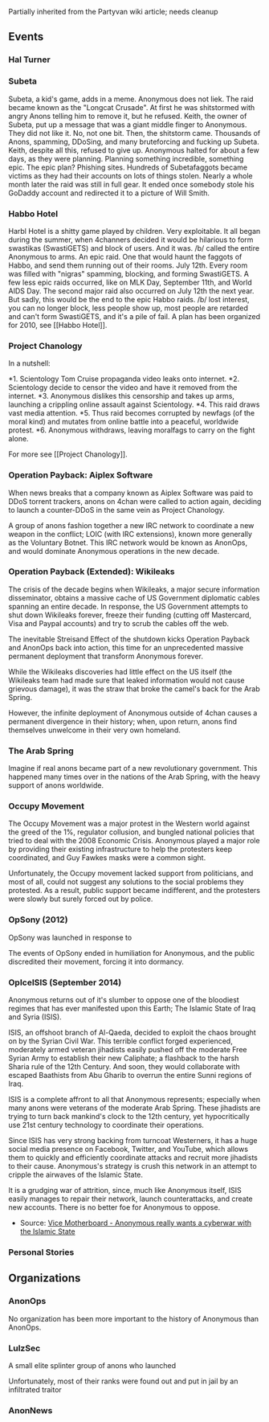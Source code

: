 Partially inherited from the Partyvan wiki article; needs cleanup

## Events
### Hal Turner

### Subeta
Subeta, a kid's game, adds in a meme. Anonymous does not liek. The raid became known as the "Longcat Crusade". At first he was shitstormed with angry Anons telling him to remove it, but he refused. Keith, the owner of Subeta, put up a message that was a giant middle finger to Anonymous. They did not like it. No, not one bit. Then, the shitstorm came. Thousands of Anons, spamming, DDoSing, and many bruteforcing and fucking up Subeta. Keith, despite all this, refused to give up. Anonymous halted for about a few days, as they were planning. Planning something incredible, something epic. The epic plan? Phishing sites. Hundreds of Subetafaggots became victims as they had their accounts on lots of things stolen. Nearly a whole month later the raid was still in full gear. It ended once somebody stole his GoDaddy account and redirected it to a picture of Will Smith.

### Habbo Hotel

Harbl Hotel is a shitty game played by children. Very exploitable. It all began during the summer, when 4channers decided it would be hilarious to form swastikas (SwastiGETS) and block of users. And it was. /b/ called the entire Anonymous to arms. An epic raid. One that would haunt the faggots of Habbo, and send them running out of their rooms. July 12th. Every room was filled with "nigras" spamming, blocking, and forming SwastiGETS. A few less epic raids occurred, like on MLK Day, September 11th, and World AIDS Day. The second major raid also occurred on July 12th the next year. But sadly, this would be the end to the epic Habbo raids. /b/ lost interest, you can no longer block, less people show up, most people are retarded and can't form SwastiGETS, and it's a pile of fail. A plan has been organized for 2010, see [[Habbo Hotel]].

### Project Chanology

In a nutshell:

*1. Scientology Tom Cruise propaganda video leaks onto internet.
*2. Scientology decide to censor the video and have it removed from the internet.
*3. Anonymous dislikes this censorship and takes up arms, launching a crippling online assault against Scientology.
*4. This raid draws vast media attention.
*5. Thus raid becomes corrupted by newfags (of the moral kind) and mutates from online battle into a peaceful, worldwide protest.
*6. Anonymous withdraws, leaving moralfags to carry on the fight alone.

For more see [[Project Chanology]].

### Operation Payback: Aiplex Software

When news breaks that a company known as Aiplex Software was paid to DDoS torrent trackers, anons on 4chan were called to action again, deciding to launch a counter-DDoS in the same vein as Project Chanology.

A group of anons fashion together a new IRC network to coordinate a new weapon in the conflict; LOIC (with IRC extensions), known more generally as the Voluntary Botnet. This IRC network would be known as AnonOps, and would dominate Anonymous operations in the new decade.

### Operation Payback (Extended): Wikileaks

The crisis of the decade begins when Wikileaks, a major secure information disseminator, obtains a massive cache of US Government diplomatic cables spanning an entire decade. In response, the US Government attempts to shut down Wikileaks forever, freeze their funding (cutting off Mastercard, Visa and Paypal accounts) and try to scrub the cables off the web. 

The inevitable Streisand Effect of the shutdown kicks Operation Payback and AnonOps back into action, this time for an unprecedented massive permanent deployment that transform Anonymous forever.

While the Wikileaks discoveries had little effect on the US itself (the Wikileaks team had made sure that leaked information would not cause grievous damage), it was the straw that broke the camel's back for the Arab Spring.

However, the infinite deployment of Anonymous outside of 4chan causes a permanent divergence in their history; when, upon return, anons find themselves unwelcome in their very own homeland. 

### The Arab Spring

Imagine if real anons became part of a new revolutionary government. This happened many times over in the nations of the Arab Spring, with the heavy support of anons worldwide.

### Occupy Movement

The Occupy Movement was a major protest in the Western world against the greed of the 1%, regulator collusion, and bungled national policies that tried to deal with the 2008 Economic Crisis. Anonymous played a major role by providing their existing infrastructure to help the protesters keep coordinated, and Guy Fawkes masks were a common sight.

Unfortunately, the Occupy movement lacked support from politicians, and most of all, could not suggest any solutions to the social problems they protested. As a result, public support became indifferent, and the protesters were slowly but surely forced out by police. 

### OpSony (2012)

OpSony was launched in response to

The events of OpSony ended in humiliation for Anonymous, and the public discredited their movement, forcing it into dormancy.

### OpIceISIS (September 2014)

Anonymous returns out of it's slumber to oppose one of the bloodiest regimes that has ever manifested upon this Earth; The Islamic State of Iraq and Syria (ISIS). 

ISIS, an offshoot branch of Al-Qaeda, decided to exploit the chaos brought on by the Syrian Civil War. This  terrible conflict forged experienced, moderately armed veteran jihadists easily pushed off the moderate Free Syrian Army to establish their new Caliphate; a flashback to the harsh Sharia rule of the 12th Century. And soon, they would collaborate with escaped Baathists from Abu Gharib to overrun the entire Sunni regions of Iraq.

ISIS is a complete affront to all that Anonymous represents; especially when many anons were veterans of the moderate Arab Spring. These jihadists are trying to turn back mankind's clock to the 12th century, yet hypocritically use 21st century technology to coordinate their operations. 

Since ISIS has very strong backing from turncoat Westerners, it has a huge social media presence on Facebook, Twitter, and YouTube, which allows them to quickly and efficiently coordinate attacks and recruit more jihadists to their cause. Anonymous's strategy is crush this network in an attempt to cripple the airwaves of the Islamic State. 

It is a grudging war of attrition, since, much like Anonymous itself, ISIS easily manages to repair their network, launch counterattacks, and create new accounts. There is no better foe for Anonymous to oppose.

* Source: [Vice Motherboard - Anonymous really wants a cyberwar with the Islamic State](http://motherboard.vice.com/read/anonymous-really-wants-a-cyberwar-with-the-islamic-state)

### Personal Stories

## Organizations

### AnonOps

No organization has been more important to the history of Anonymous than AnonOps. 

### LulzSec

A small elite splinter group of anons who launched

Unfortunately, most of their ranks were found out and put in jail by an infiltrated traitor

### AnonNews